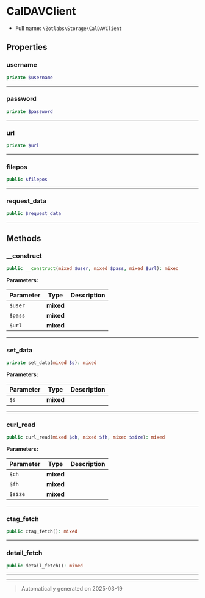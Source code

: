 
# CalDAVClient





* Full name: `\Zotlabs\Storage\CalDAVClient`



## Properties


### username



```php
private $username
```






***

### password



```php
private $password
```






***

### url



```php
private $url
```






***

### filepos



```php
public $filepos
```






***

### request_data



```php
public $request_data
```






***

## Methods


### __construct



```php
public __construct(mixed $user, mixed $pass, mixed $url): mixed
```








**Parameters:**

| Parameter | Type | Description |
|-----------|------|-------------|
| `$user` | **mixed** |  |
| `$pass` | **mixed** |  |
| `$url` | **mixed** |  |





***

### set_data



```php
private set_data(mixed $s): mixed
```








**Parameters:**

| Parameter | Type | Description |
|-----------|------|-------------|
| `$s` | **mixed** |  |





***

### curl_read



```php
public curl_read(mixed $ch, mixed $fh, mixed $size): mixed
```








**Parameters:**

| Parameter | Type | Description |
|-----------|------|-------------|
| `$ch` | **mixed** |  |
| `$fh` | **mixed** |  |
| `$size` | **mixed** |  |





***

### ctag_fetch



```php
public ctag_fetch(): mixed
```












***

### detail_fetch



```php
public detail_fetch(): mixed
```












***


***
> Automatically generated on 2025-03-19
